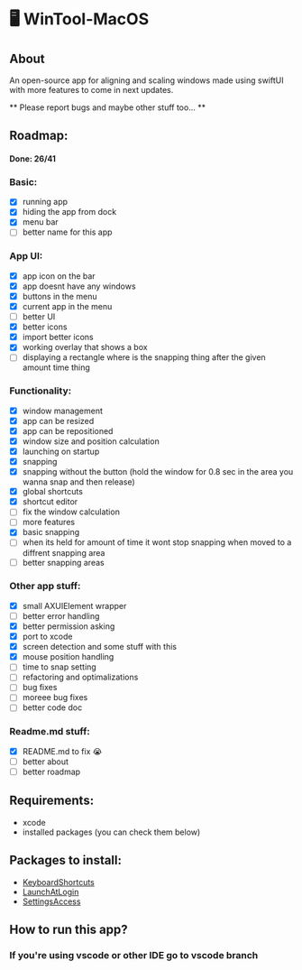# 🖥️ WinTool-MacOS
## About
An open-source app for aligning and scaling windows made using swiftUI with more features to come in next updates.

** Please report bugs and maybe other stuff too... **
## Roadmap:
#### Done: 26/41
### Basic:
- [x] running app
- [x] hiding the app from dock
- [x] menu bar
- [ ] better name for this app
### App UI:
- [x] app icon on the bar
- [x] app doesnt have any windows
- [x] buttons in the menu
- [x] current app in the menu
- [ ] better UI
- [x] better icons
- [x] import better icons
- [x] working overlay that shows a box
- [ ] displaying a rectangle where is the snapping thing after the given amount time thing
### Functionality:
- [x] window management
- [x] app can be resized
- [x] app can be repositioned
- [x] window size and position calculation
- [x] launching on startup
- [x] snapping
- [x] snapping without the button (hold the window for 0.8 sec in the area you wanna snap and then release)
- [x] global shortcuts
- [x] shortcut editor
- [ ] fix the window calculation
- [ ] more features
- [x] basic snapping
- [ ] when its held for amount of time it wont stop snapping when moved to a diffrent snapping area
- [ ] better snapping areas
### Other app stuff:
- [x] small AXUIElement wrapper
- [ ] better error handling
- [x] better permission asking
- [x] port to xcode
- [x] screen detection and some stuff with this
- [x] mouse position handling
- [ ] time to snap setting
- [ ] refactoring and optimalizations
- [ ] bug fixes
- [ ] moreee bug fixes
- [ ] better code doc
### Readme.md stuff:
- [x] README.md to fix 😭
- [ ] better about
- [ ] better roadmap
## Requirements:
- xcode
- installed packages (you can check them below)
## Packages to install:
- [KeyboardShortcuts](https://github.com/sindresorhus/KeyboardShortcuts)
- [LaunchAtLogin](https://github.com/sindresorhus/LaunchAtLogin-modern)
- [SettingsAccess](https://github.com/orchetect/SettingsAccess)
## How to run this app?
### If you're using vscode or other IDE go to vscode branch
